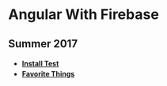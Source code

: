 # Angular With Firebase

## Summer 2017

<html>
<body>
<ul>
 <h4>
 <li style="margin:4px;"><a href='https://yoons1-default.firebaseapp.com/'> Install Test</a></li>
 <li style="margin:4px;"><a href='https://yoons1-favorite-things.firebaseapp.com/'> Favorite Things</a></li>
 </h4>
</ul>
</body>
</html>